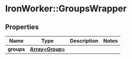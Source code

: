 # IronWorker::GroupsWrapper

## Properties
Name | Type | Description | Notes
------------ | ------------- | ------------- | -------------
**groups** | [**Array&lt;Group&gt;**](Group.md) |  | 


